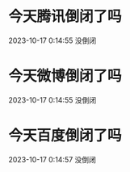 # 今天腾讯倒闭了吗

2023-10-17 0:14:55 没倒闭

# 今天微博倒闭了吗

2023-10-17 0:14:55 没倒闭

# 今天百度倒闭了吗

2023-10-17 0:14:57 没倒闭

